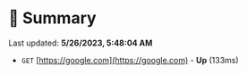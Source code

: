 # 📖 Summary
Last updated: **5/26/2023, 5:48:04 AM**

- `GET` [https://google.com](https://google.com) - **Up** (133ms)
